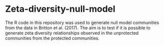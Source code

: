 # Zeta-diversity-null-model
The R code in this repository was used to generate null model communities from the data in Britton et al. (2017). The aim is to test if it is possible to generate zeta diversity relationships observed in the unprotected communities from the protected communities. 
